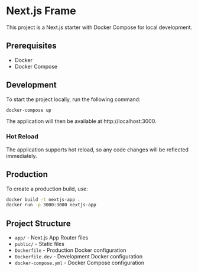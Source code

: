 # Next.js Frame

This project is a Next.js starter with Docker Compose for local development.

## Prerequisites

- Docker
- Docker Compose

## Development

To start the project locally, run the following command:

```bash
docker-compose up
```

The application will then be available at http://localhost:3000.

### Hot Reload

The application supports hot reload, so any code changes will be reflected immediately.

## Production

To create a production build, use:

```bash
docker build -t nextjs-app .
docker run -p 3000:3000 nextjs-app
```

## Project Structure

- `app/` - Next.js App Router files
- `public/` - Static files
- `Dockerfile` - Production Docker configuration
- `Dockerfile.dev` - Development Docker configuration
- `docker-compose.yml` - Docker Compose configuration
